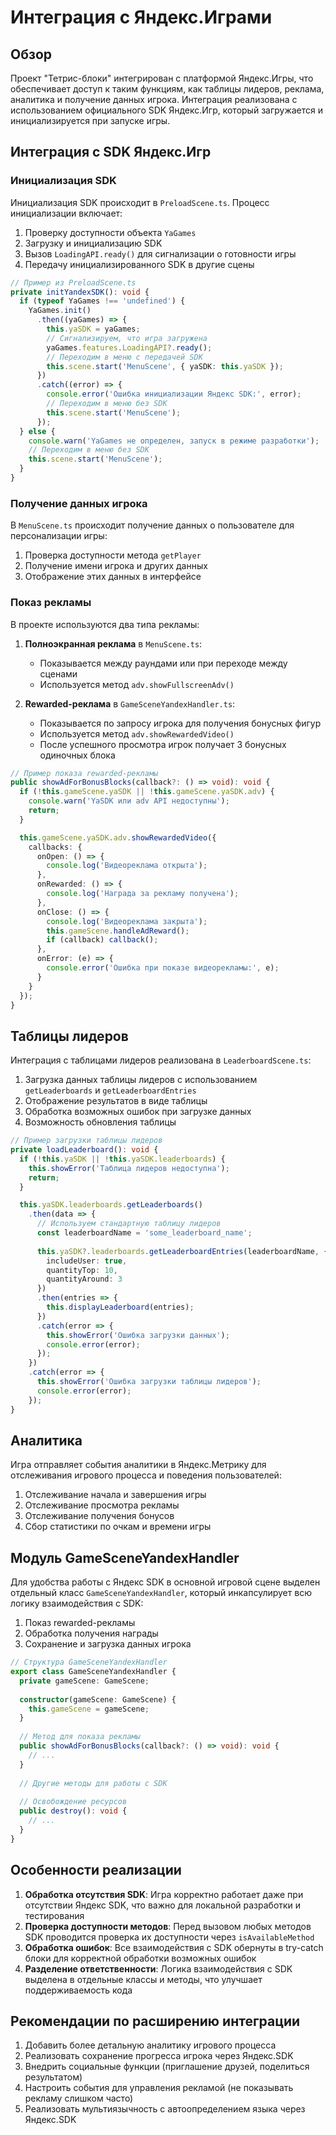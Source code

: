# Интеграция с Яндекс.Играми

## Обзор

Проект "Тетрис-блоки" интегрирован с платформой Яндекс.Игры, что обеспечивает доступ к таким функциям, как таблицы лидеров, реклама, аналитика и получение данных игрока. Интеграция реализована с использованием официального SDK Яндекс.Игр, который загружается и инициализируется при запуске игры.

## Интеграция с SDK Яндекс.Игр

### Инициализация SDK

Инициализация SDK происходит в `PreloadScene.ts`. Процесс инициализации включает:

1. Проверку доступности объекта `YaGames`
2. Загрузку и инициализацию SDK
3. Вызов `LoadingAPI.ready()` для сигнализации о готовности игры
4. Передачу инициализированного SDK в другие сцены

```typescript
// Пример из PreloadScene.ts
private initYandexSDK(): void {
  if (typeof YaGames !== 'undefined') {
    YaGames.init()
      .then((yaGames) => {
        this.yaSDK = yaGames;
        // Сигнализируем, что игра загружена
        yaGames.features.LoadingAPI?.ready();
        // Переходим в меню с передачей SDK
        this.scene.start('MenuScene', { yaSDK: this.yaSDK });
      })
      .catch((error) => {
        console.error('Ошибка инициализации Яндекс SDK:', error);
        // Переходим в меню без SDK
        this.scene.start('MenuScene');
      });
  } else {
    console.warn('YaGames не определен, запуск в режиме разработки');
    // Переходим в меню без SDK
    this.scene.start('MenuScene');
  }
}
```

### Получение данных игрока

В `MenuScene.ts` происходит получение данных о пользователе для персонализации игры:

1. Проверка доступности метода `getPlayer`
2. Получение имени игрока и других данных
3. Отображение этих данных в интерфейсе

### Показ рекламы

В проекте используются два типа рекламы:

1. **Полноэкранная реклама** в `MenuScene.ts`:
   - Показывается между раундами или при переходе между сценами
   - Используется метод `adv.showFullscreenAdv()`

2. **Rewarded-реклама** в `GameSceneYandexHandler.ts`:
   - Показывается по запросу игрока для получения бонусных фигур
   - Используется метод `adv.showRewardedVideo()`
   - После успешного просмотра игрок получает 3 бонусных одиночных блока

```typescript
// Пример показа rewarded-рекламы
public showAdForBonusBlocks(callback?: () => void): void {
  if (!this.gameScene.yaSDK || !this.gameScene.yaSDK.adv) {
    console.warn('YaSDK или adv API недоступны');
    return;
  }

  this.gameScene.yaSDK.adv.showRewardedVideo({
    callbacks: {
      onOpen: () => {
        console.log('Видеореклама открыта');
      },
      onRewarded: () => {
        console.log('Награда за рекламу получена');
      },
      onClose: () => {
        console.log('Видеореклама закрыта');
        this.gameScene.handleAdReward();
        if (callback) callback();
      },
      onError: (e) => {
        console.error('Ошибка при показе видеорекламы:', e);
      }
    }
  });
}
```

## Таблицы лидеров

Интеграция с таблицами лидеров реализована в `LeaderboardScene.ts`:

1. Загрузка данных таблицы лидеров с использованием `getLeaderboards` и `getLeaderboardEntries`
2. Отображение результатов в виде таблицы
3. Обработка возможных ошибок при загрузке данных
4. Возможность обновления таблицы

```typescript
// Пример загрузки таблицы лидеров
private loadLeaderboard(): void {
  if (!this.yaSDK || !this.yaSDK.leaderboards) {
    this.showError('Таблица лидеров недоступна');
    return;
  }

  this.yaSDK.leaderboards.getLeaderboards()
    .then(data => {
      // Используем стандартную таблицу лидеров
      const leaderboardName = 'some_leaderboard_name';
      
      this.yaSDK?.leaderboards.getLeaderboardEntries(leaderboardName, {
        includeUser: true,
        quantityTop: 10,
        quantityAround: 3
      })
      .then(entries => {
        this.displayLeaderboard(entries);
      })
      .catch(error => {
        this.showError('Ошибка загрузки данных');
        console.error(error);
      });
    })
    .catch(error => {
      this.showError('Ошибка загрузки таблицы лидеров');
      console.error(error);
    });
}
```

## Аналитика

Игра отправляет события аналитики в Яндекс.Метрику для отслеживания игрового процесса и поведения пользователей:

1. Отслеживание начала и завершения игры
2. Отслеживание просмотра рекламы
3. Отслеживание получения бонусов
4. Сбор статистики по очкам и времени игры

## Модуль GameSceneYandexHandler

Для удобства работы с Яндекс SDK в основной игровой сцене выделен отдельный класс `GameSceneYandexHandler`, который инкапсулирует всю логику взаимодействия с SDK:

1. Показ rewarded-рекламы
2. Обработка получения награды
3. Сохранение и загрузка данных игрока

```typescript
// Структура GameSceneYandexHandler
export class GameSceneYandexHandler {
  private gameScene: GameScene;
  
  constructor(gameScene: GameScene) {
    this.gameScene = gameScene;
  }
  
  // Метод для показа рекламы
  public showAdForBonusBlocks(callback?: () => void): void {
    // ...
  }
  
  // Другие методы для работы с SDK
  
  // Освобождение ресурсов
  public destroy(): void {
    // ...
  }
}
```

## Особенности реализации

1. **Обработка отсутствия SDK**: Игра корректно работает даже при отсутствии Яндекс SDK, что важно для локальной разработки и тестирования
2. **Проверка доступности методов**: Перед вызовом любых методов SDK проводится проверка их доступности через `isAvailableMethod`
3. **Обработка ошибок**: Все взаимодействия с SDK обернуты в try-catch блоки для корректной обработки возможных ошибок
4. **Разделение ответственности**: Логика взаимодействия с SDK выделена в отдельные классы и методы, что улучшает поддерживаемость кода

## Рекомендации по расширению интеграции

1. Добавить более детальную аналитику игрового процесса
2. Реализовать сохранение прогресса игрока через Яндекс.SDK
3. Внедрить социальные функции (приглашение друзей, поделиться результатом)
4. Настроить события для управления рекламой (не показывать рекламу слишком часто)
5. Реализовать мультиязычность с автоопределением языка через Яндекс.SDK